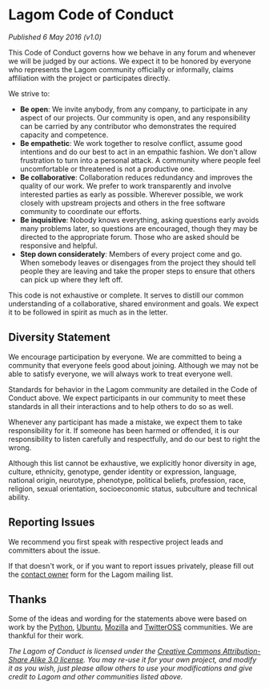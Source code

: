 # Lagom Code of Conduct

*Published 6 May 2016 (v1.0)*

This Code of Conduct governs how we behave in any forum and whenever we will be judged by our actions. We expect it to be honored by everyone who represents the Lagom community officially or informally, claims affiliation with the project or participates directly.

We strive to:

* **Be open**: We invite anybody, from any company, to participate in any aspect of our projects. Our community is open, and any responsibility can be carried by any contributor who demonstrates the required capacity and competence.
* **Be empathetic**: We work together to resolve conflict, assume good intentions and do our best to act in an empathic fashion. We don't allow frustration to turn into a personal attack. A community where people feel uncomfortable or threatened is not a productive one.
* **Be collaborative**: Collaboration reduces redundancy and improves the quality of our work. We prefer to work transparently and involve interested parties as early as possible. Wherever possible, we work closely with upstream projects and others in the free software community to coordinate our efforts.
* **Be inquisitive**: Nobody knows everything, asking questions early avoids many problems later, so questions are encouraged, though they may be directed to the appropriate forum. Those who are asked should be responsive and helpful.
* **Step down considerately**: Members of every project come and go. When somebody leaves or disengages from the project they should tell people they are leaving and take the proper steps to ensure that others can pick up where they left off.

This code is not exhaustive or complete. It serves to distill our common understanding of a collaborative, shared environment and goals. We expect it to be followed in spirit as much as in the letter.

## Diversity Statement

We encourage participation by everyone. We are committed to being a community that everyone feels good about joining. Although we may not be able to satisfy everyone, we will always work to treat everyone well.

Standards for behavior in the Lagom community are detailed in the Code of Conduct above. We expect participants in our community to meet these standards in all their interactions and to help others to do so as well.

Whenever any participant has made a mistake, we expect them to take responsibility for it. If someone has been harmed or offended, it is our responsibility to listen carefully and respectfully, and do our best to right the wrong.

Although this list cannot be exhaustive, we explicitly honor diversity in age, culture, ethnicity, genotype, gender identity or expression, language, national origin, neurotype, phenotype, political beliefs, profession, race, religion, sexual orientation, socioeconomic status, subculture and technical ability.

## Reporting Issues

We recommend you first speak with respective project leads and committers about the issue.

If that doesn't work, or if you want to report issues privately, please fill out the [contact owner](https://groups.google.com/forum/#!contactowner/lagom-framework) form for the Lagom mailing list.

## Thanks

Some of the ideas and wording for the statements above were based on work by the [Python](http://www.python.org/community/diversity), [Ubuntu](http://www.ubuntu.com/about/about-ubuntu/conduct), [Mozilla](https://wiki.mozilla.org/Code_of_Conduct/Draft) and [TwitterOSS](https://engineering.twitter.com/opensource/code-of-conduct) communities. We are thankful for their work.

*The Lagom of Conduct is licensed under the [Creative Commons Attribution-Share Alike 3.0 license](http://creativecommons.org/licenses/by-sa/3.0/). You may re-use it for your own project, and modify it as you wish, just please allow others to use your modifications and give credit to Lagom and other communities listed above.*
